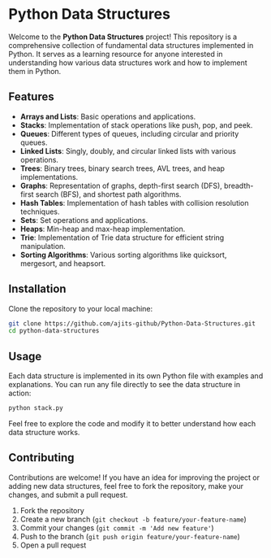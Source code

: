 # Python Data Structures

Welcome to the **Python Data Structures** project! This repository is a comprehensive collection of fundamental data structures implemented in Python. It serves as a learning resource for anyone interested in understanding how various data structures work and how to implement them in Python.

## Features

- **Arrays and Lists**: Basic operations and applications.
- **Stacks**: Implementation of stack operations like push, pop, and peek.
- **Queues**: Different types of queues, including circular and priority queues.
- **Linked Lists**: Singly, doubly, and circular linked lists with various operations.
- **Trees**: Binary trees, binary search trees, AVL trees, and heap implementations.
- **Graphs**: Representation of graphs, depth-first search (DFS), breadth-first search (BFS), and shortest path algorithms.
- **Hash Tables**: Implementation of hash tables with collision resolution techniques.
- **Sets**: Set operations and applications.
- **Heaps**: Min-heap and max-heap implementation.
- **Trie**: Implementation of Trie data structure for efficient string manipulation.
- **Sorting Algorithms**: Various sorting algorithms like quicksort, mergesort, and heapsort.

## Installation

Clone the repository to your local machine:

```bash
git clone https://github.com/ajits-github/Python-Data-Structures.git
cd python-data-structures
```

## Usage

Each data structure is implemented in its own Python file with examples and explanations. You can run any file directly to see the data structure in action:

```bash
python stack.py
```

Feel free to explore the code and modify it to better understand how each data structure works.

## Contributing

Contributions are welcome! If you have an idea for improving the project or adding new data structures, feel free to fork the repository, make your changes, and submit a pull request.

1. Fork the repository
2. Create a new branch (`git checkout -b feature/your-feature-name`)
3. Commit your changes (`git commit -m 'Add new feature'`)
4. Push to the branch (`git push origin feature/your-feature-name`)
5. Open a pull request
